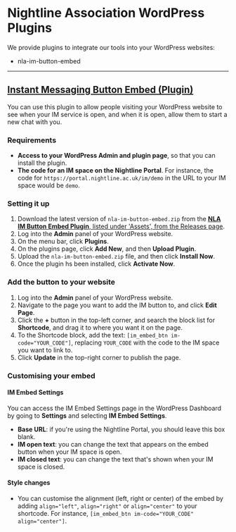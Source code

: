 # Nightline Association WordPress Plugins

We provide plugins to integrate our tools into your WordPress websites:
- nla-im-button-embed

---

## [Instant Messaging Button Embed (Plugin)](https://github.com/nightline-association/wordpress-plugins/nla-im-button-embed)

You can use this plugin to allow people visiting your WordPress website to see when your IM service is open, and when it is open, allow them to start a new chat with you.

### Requirements
- **Access to your WordPress Admin and plugin page**, so that you can install the plugin.
- **The code for an IM space on the Nightline Portal**. For instance, the code for `https://portal.nightline.ac.uk/im/demo` in the URL to your IM space would be `demo`.

### Setting it up
1. Download the latest version of `nla-im-button-embed.zip` from the [**NLA IM Button Embed Plugin**, listed under 'Assets', from the Releases page](https://github.com/nightline-association/wordpress-plugins/releases).
2. Log into the **Admin** panel of your WordPress website.
3. On the menu bar, click **Plugins**.
4. On the plugins page, click **Add New**, and then **Upload Plugin**.
5. Upload the `nla-im-button-embed.zip` file, and then click **Install Now**.
6. Once the plugin hs been installed, click **Activate Now**.

### Add the button to your website
1. Log into the **Admin** panel of your WordPress website.
2. Navigate to the page you want to add the IM button to, and click **Edit Page**.
3. Click the **+** button in the top-left corner, and search the block list for **Shortcode**, and drag it to where you want it on the page.
4. To the Shortcode block, add the text: `[im_embed_btn im-code="YOUR_CODE"]`, replacing `YOUR_CODE` with the code to the IM space you want to link to.
5. Click **Update** in the top-right corner to publish the page.

### Customising your embed

#### IM Embed Settings
You can access the IM Embed Settings page in the WordPress Dashboard by going to **Settings** and selecting **IM Embed Settings**.

- **Base URL**: if you're using the Nightline Portal, you should leave this box blank.
- **IM open text**: you can change the text that appears on the embed button when your IM space is open.
- **IM closed text**: you can change the text that's shown when your IM space is closed.

#### Style changes

- You can customise the alignment (left, right or center) of the embed by adding `align="left"`, `align="right"` or `align="center"` to your shortcode. For instance, `[im_embed_btn im-code="YOUR_CODE" align="center"]`.

